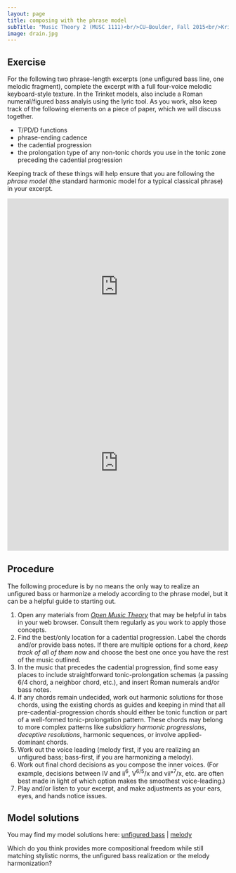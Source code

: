 ```yaml
---
layout: page
title: composing with the phrase model
subTitle: "Music Theory 2 (MUSC 1111)<br/>CU–Boulder, Fall 2015<br/>Kris Shaffer, Ph.D. – instructor"
image: drain.jpg
---
```


## Exercise

For the following two phrase-length excerpts (one unfigured bass line, one melodic fragment), complete the excerpt with a full four-voice melodic keyboard-style texture. In the Trinket models, also include a Roman numeral/figured bass analyis using the lyric tool. As you work, also keep track of the following elements on a piece of paper, which we will discuss together.

- T/PD/D functions  
- phrase-ending cadence  
- the cadential progression  
- the prolongation type of any non-tonic chords you use in the tonic zone preceding the cadential progression

Keeping track of these things will help ensure that you are following the *phrase model* (the standard harmonic model for a typical classical phrase) in your excerpt.

<iframe src="https://trinket.io/embed/music/18501fa48c" width="100%" height="400" frameborder="0" marginwidth="0" marginheight="0" allowfullscreen></iframe><br/>

<iframe src="https://trinket.io/embed/music/e0752b2ae6" width="100%" height="400" frameborder="0" marginwidth="0" marginheight="0" allowfullscreen></iframe><br/>


## Procedure

The following procedure is by no means the only way to realize an unfigured bass or harmonize a melody according to the phrase model, but it can be a helpful guide to starting out.

1. Open any materials from [*Open Music Theory*](http://openmusictheory.com/contents) that may be helpful in tabs in your web browser. Consult them regularly as you work to apply those concepts.  
2. Find the best/only location for a cadential progression. Label the chords and/or provide bass notes. If there are multiple options for a chord, *keep track of all of them now* and choose the best one once you have the rest of the music outlined.  
3. In the music that precedes the cadential progression, find some easy places to include straightforward tonic-prolongation schemas (a passing 6/4 chord, a neighbor chord, etc.), and insert Roman numerals and/or bass notes.  
4. If any chords remain undecided, work out harmonic solutions for those chords, using the existing chords as guides and keeping in mind that all pre-cadential-progression chords should either be tonic function or part of a well-formed tonic-prolongation pattern. These chords may belong to more complex patterns like *subsidiary harmonic progressions*, *deceptive resolutions*, harmonic sequences, or involve applied-dominant chords.  
5. Work out the voice leading (melody first, if you are realizing an unfigured bass; bass-first, if you are harmonizing a melody).  
6. Work out final chord decisions as you compose the inner voices. (For example, decisions between IV and ii<sup>6</sup>, V<sup>6/5</sup>/x and vii°<sup>7</sup>/x, etc. are often best made in light of which option makes the smoothest voice-leading.)  
7. Play and/or listen to your excerpt, and make adjustments as your ears, eyes, and hands notice issues.


## Model solutions

You may find my model solutions here: [unfigured bass](https://trinket.io/music/892e0196a7) \| [melody](https://trinket.io/music/bbc1c75140)

Which do you think provides more compositional freedom while still matching stylistic norms, the unfigured bass realization or the melody harmonization?